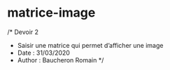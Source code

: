 # matrice-image
/* Devoir 2
* Saisir une matrice qui permet d’afficher une image
* Date : 31/03/2020
* Author : Baucheron Romain
*/
